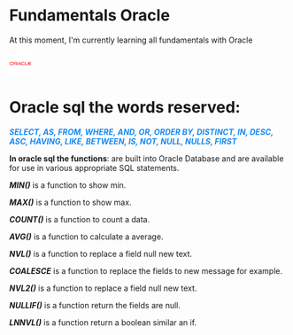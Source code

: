 # Fundamentals Oracle
At this moment, I'm currently learning all fundamentals with Oracle

  <img src="https://raw.githubusercontent.com/devicons/devicon/master/icons/oracle/oracle-original.svg" alt="oracle" width="40" height="40"/>

# Oracle sql the words reserved:
**_<span style="color: #1589F0">
    SELECT, AS, FROM, WHERE, AND, OR, ORDER BY, DISTINCT, IN, DESC, ASC, HAVING, LIKE, BETWEEN, IS, NOT, NULL, NULLS, FIRST
</span>_**
  

**In oracle sql the functions**: are built into Oracle Database and are available for use in various appropriate SQL statements.

**_MIN()_**     is a function to show min.

**_MAX()_**     is a function to show max.

**_COUNT()_**   is a function to count a data.

**_AVG()_**     is a function to calculate a average.

**_NVL()_**     is a function to replace a field null new text.

**_COALESCE_**  is a function to replace the fields to new message for example.

**_NVL2()_**    is a function to replace a field null new text.

**_NULLIF()_**  is a function return the fields are null.

**_LNNVL()_**   is a function return a boolean similar an if.